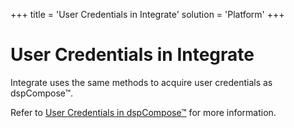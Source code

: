 +++
title = 'User Credentials in Integrate'
solution = 'Platform'
+++

# User Credentials in Integrate

Integrate uses the same methods to acquire user credentials as
dspCompose™.

Refer to [User Credentials in
dspCompose™](../../../Data_Quality/dspCompose/Config/User_Credentials_in_dspCompose)
for more information.

